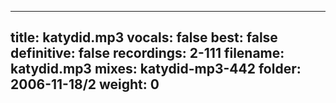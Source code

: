 
---
title: katydid.mp3
vocals: false
best: false
definitive: false
recordings: 2-111
filename: katydid.mp3
mixes: katydid-mp3-442
folder: 2006-11-18/2
weight: 0
---
